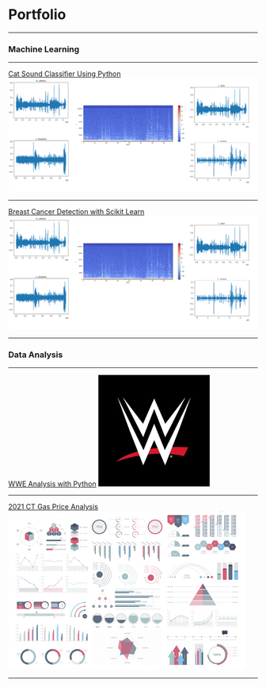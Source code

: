 # Portfolio

---

### Machine Learning

---
[Cat Sound Classifier Using Python](https://github.com/Fairfield-University-Hybrid-AI-Lab/felidetect)
<img src="project1_cat/waveforms.png"/>

---
[Breast Cancer Detection with Scikit Learn](https://github.com/Fairfield-University-Hybrid-AI-Lab/felidetect)
<img src="project1_cat/waveforms.png"/>

---

### Data Analysis 

---
[WWE Analysis with Python](https://github.com/kexantus/WWE)
<img src="project2_wwe/wwe.png"/>

---
[2021 CT Gas Price Analysis](/sample_page)
<img src="images/dummy_thumbnail.jpg?raw=true"/>

---
